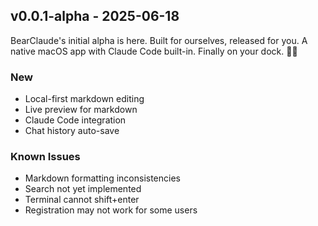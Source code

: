 ## v0.0.1-alpha - 2025-06-18
BearClaude's initial alpha is here. Built for ourselves, released for you. A native macOS app with Claude Code built-in. Finally on your dock. 🐻✨

### New
- Local-first markdown editing
- Live preview for markdown
- Claude Code integration
- Chat history auto-save

### Known Issues 
- Markdown formatting inconsistencies 
- Search not yet implemented
- Terminal cannot shift+enter
- Registration may not work for some users
